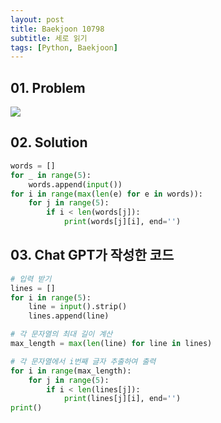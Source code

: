 ```yaml
---
layout: post
title: Baekjoon 10798
subtitle: 세로 읽기
tags: [Python, Baekjoon]
---
```


## 01. Problem

<img src="https://github.com/WoojinJeonkr/WoojinJeonkr.github.io/blob/main/assets/images/post_image/baekjoon/baekjoon_10798.png?raw=true">

## 02. Solution

```Python
words = []
for _ in range(5):
    words.append(input())
for i in range(max(len(e) for e in words)):
    for j in range(5):
        if i < len(words[j]):
            print(words[j][i], end='')
```

## 03. Chat GPT가 작성한 코드

```Python
# 입력 받기
lines = []
for i in range(5):
    line = input().strip()
    lines.append(line)

# 각 문자열의 최대 길이 계산
max_length = max(len(line) for line in lines)

# 각 문자열에서 i번째 글자 추출하여 출력
for i in range(max_length):
    for j in range(5):
        if i < len(lines[j]):
            print(lines[j][i], end='')
print()
```
